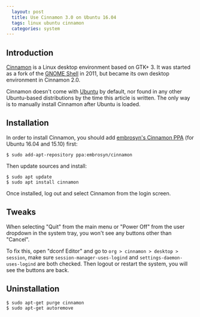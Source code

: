 ```yaml
---
  layout: post
  title: Use Cinnamon 3.0 on Ubuntu 16.04
  tags: linux ubuntu cinnamon
  categories: system
---
```

## Introduction

[Cinnamon](http://developer.linuxmint.com/projects.html) is a Linux desktop environment based on GTK+ 3. It was started as a fork of the [GNOME Shell](https://www.gnome.org/gnome-3/) in 2011,<!--excerpt--> but became its own desktop environment in Cinnamon 2.0.

Cinnamon doesn't come with [Ubuntu](http://www.ubuntu.com/) by default, nor found in any other Ubuntu-based distributions by the time this article is written. The only way is to manually install Cinnamon after Ubuntu is loaded.

## Installation

In order to install Cinnamon, you should add [embrosyn's Cinnamon PPA](https://launchpad.net/~embrosyn/+archive/ubuntu/cinnamon) (for Ubuntu 16.04 and 15.10) first:

```
$ sudo add-apt-repository ppa:embrosyn/cinnamon
```

Then update sources and install:

```
$ sudo apt update
$ sudo apt install cinnamon
```

Once installed, log out and select Cinnamon from the login screen.

## Tweaks

When selecting "Quit" from the main menu or "Power Off" from the user dropdown in the system tray, you won't see any buttons other than "Cancel".

To fix this, open "dconf Editor" and go to `org > cinnamon > desktop > session`, make sure `session-manager-uses-logind` and `settings-daemon-uses-logind` are both checked. Then logout or restart the system, you will see the buttons are back.

## Uninstallation

```
$ sudo apt-get purge cinnamon
$ sudo apt-get autoremove
```
